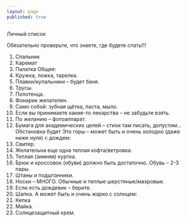 ```yaml
---
layout: page
published: true
---
```



Личный список

Обязательно проверьте, что знаете, где будете спать!!!
1. Спальник
2. Каремат
3. Палатка
Общее:
4. Кружка, ложка, тарелка.
5. Плавки/купальники – будет баня.
6. Трусы.
7. Полотенца.
8. Фонарик желателен.
9. Само собой: зубная щётка, паста, мыло.
10. Если вы принимаете какие-то лекарства – не забудьте взять.
11. По желанию – фотоаппарат.
12. Бумага для академических целей – стихи там писать, допустим… Обстановка будет
Это горы – может быть и очень холодно (даже ниже нуля) с дождем:
13. Свитер.
14. Желательна еще одна теплая кофта/ветровка.
15. Теплая (зимняя) куртка.
16. Брюк и кроссовок (обуви) должно быть достаточно. Обувь – 2-3 пары.  
17. Штаны и подштанники.
18. Носки – МНОГО. Обычные и теплые шерстяные/махровые.
19. Если есть дождевик – берите.
20. Шапка.
А может быть и очень жарко с солнцем:
21. Кепка
22. Майка.
23. Солнцезащитный крем.
